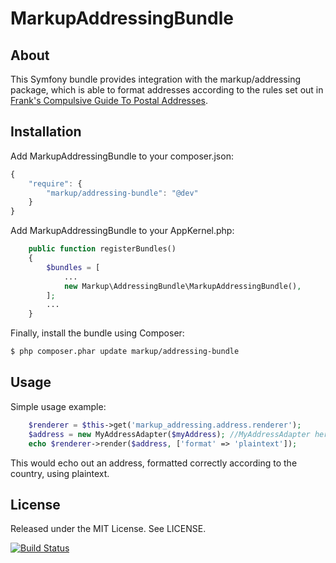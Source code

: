 # MarkupAddressingBundle

## About

This Symfony bundle provides integration with the markup/addressing package, which is able to format addresses according to the rules set out in [Frank's Compulsive Guide To Postal Addresses](http://www.columbia.edu/~fdc/postal/).

## Installation

Add MarkupAddressingBundle to your composer.json:

```js
{
    "require": {
        "markup/addressing-bundle": "@dev"
    }
}
```

Add MarkupAddressingBundle to your AppKernel.php:

```php
    public function registerBundles()
    {
        $bundles = [
            ...
            new Markup\AddressingBundle\MarkupAddressingBundle(),
        ];
        ...
    }
```

Finally, install the bundle using Composer:

```bash
$ php composer.phar update markup/addressing-bundle
```

## Usage

Simple usage example:

```php
    $renderer = $this->get('markup_addressing.address.renderer');
    $address = new MyAddressAdapter($myAddress); //MyAddressAdapter here wraps a different address definition and makes it implement Markup\Addressing\AddressInterface
    echo $renderer->render($address, ['format' => 'plaintext']);
```

This would echo out an address, formatted correctly according to the country, using plaintext.

## License

Released under the MIT License. See LICENSE.

[![Build Status](https://api.travis-ci.org/usemarkup/AddressingBundle.png?branch=master)](http://travis-ci.org/usemarkup/AddressingBundle)
